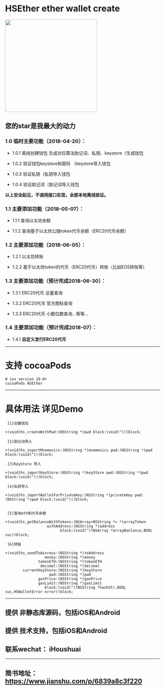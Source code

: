 # HSEther ether wallet create 


<img src="https://github.com/wolfhous/HSEther/blob/master/seedemo.gif" width="300" hegiht="420" align=center />



## 您的star是我最大的动力

### 1.0 临时主要功能（2018-04-20）：

* 1.0.1 离线创建钱包 生成对应算法助记词、私钥、keystore（生成钱包

* 1.0.2 验证钱包keystore和密码 （keystore导入钱包

* 1.0.3 验证私钥（私钥导入钱包

* 1.0.4 验证助记词（助记词导入钱包

**以上安全起见，不调用接口实现，全部本地离线验证。**


### 1.1 主要添加功能（2018-05-07）：

* 1.1.1 查询以太坊余额

* 1.1.2 查询基于以太坊公链token代币余额（ERC20代币余额）

### 1.2 主要添加功能（2018-06-05）：

* 1.2.1 以太坊转账

* 1.2.2 基于以太坊token的代币（ERC20代币）转账（比如EOS转账等）

### 1.3 主要添加功能（预计完成2018-06-30）：

* 1.3.1 ERC20代币 总量查询

* 1.3.2 ERC20代币 官方图标查询

* 1.3.3 ERC20代币 小数位数查询...等等...

### 1.4 主要添加功能（预计完成2018-07）：

* 1.4.1 **自定义发行ERC20代币**



------------------------------------------------
# 支持 cocoaPods
```
# ios version 10.0+
cocoaPods HSEther
```

------------------------------------------------
# 具体用法 详见Demo
```
 [1]创建钱包

+(void)hs_createWithPwd:(NSString *)pwd block:(void(^)()block;
                  
 [2]助记词导入
 
+(void)hs_inportMnemonics:(NSString *)mnemonics pwd:(NSString *)pwd block:(void(^)()block;

 [3]KeyStore 导入
 
+(void)hs_importKeyStore:(NSString *)keyStore pwd:(NSString *)pwd block:(void(^)()block;

 [4]私钥导入

+(void)hs_importWalletForPrivateKey:(NSString *)privateKey pwd:(NSString *)pwd block:(void(^)()block;


 [5]查询eth和代币余额

+(void)hs_getBalanceWithTokens:(NSArray<NSString *> *)arrayToken
                   withAddress:(NSString *)address
                         block:(void(^)(NSArray *arrayBanlance,BOOL suc))block;
                         
 [6]转账
 
+(void)hs_sendToAssress:(NSString *)toAddress 
                  money:(NSString *)money 
               tokenETH:(NSString *)tokenETH 
                decimal:(NSString *)decimal 
        currentKeyStore:(NSString *)keyStore 
                    pwd:(NSString *)pwd 
               gasPrice:(NSString *)gasPrice 
               gasLimit:(NSString *)gasLimit 
                  block:(void(^)(NSString *hashStr,BOOL suc,HSWalletError error))block;
  ```                            
                              

------------------------------------------------
## 提供 非静态库源码，包括iOS和Android
## 提供 技术支持，包括iOS和Android
## 联系wechat： iHoushuai
------------------------------------------------
简书地址：https://www.jianshu.com/p/6839a8c3f220
------------------------------------------------
